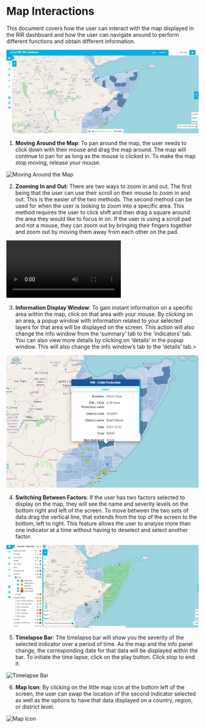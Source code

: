 # Map Interactions

This document covers how the user can interact with the map displayed in the RIR dashboard and how the user can navigate around to perform different functions
and obtain different information. 
>
![Map Interactions ](../img/layout.png "Map Interactions")
>
>
1. **Moving Around the Map**:
To pan around the map, the user needs to click down with their mouse and drag the map around. The map will continue to pan for as long as the mouse is clicked in. 
To make the map stop moving, release your mouse.
>
![Moving Around the Map ](../img/moving-around-the-map.gif "Moving Around the Map")
>
>
2.	**Zooming In and Out**:
There are two ways to zoom in and out. The first being that the user can use their scroll on their mouse to zoom in and out. This is the easier of the two methods.
The second method can be used for when the user is looking to zoom into a specific area. This method requires the user to click shift and then drag a square around the
area they would like to focus in on. If the user is using a scroll pad and not a mouse, they can zoom out by bringing their fingers together and zoom out by moving 
them away from each other on the pad.
>
![Zooming in ](../img/Zooming-in.mp4 "Zooming in")
>
>
3.	**Information Display Window**:
To gain instant information on a specific area within the map, click on that area with your mouse. By clicking on an area, a popup window with information 
related to your selected layers for that area will be displayed on the screen. This action will also change the info window from the ‘summary’ tab
to the  ‘indicators’ tab. You can also view more details by clicking on ‘details’ in the popup window. This will also change the info window’s tab to the ‘details’ tab.>
>
![Information Display Window](../img/info.png "Information Display Window")
>
>
4.	**Switching Between Factors**: 
If the user has two factors selected to display on the map, they will see the name and severity levels on the bottom right and left of the screen.
To move between the two sets of data drag the vertical line, that extends from the top of the screen to the bottom, left to right. This feature allows 
the user to analyse more than one indicator at a time without having to deselect and select another factor.
>
![Switching Between Factors on the Map Display](../img/Switching-between-factors.gif "Switching Between Factors on the Map Display ")
>
>
5.	 **Timelapse Bar**:
The timelapse bar will show you the severity of the selected indicator over a period of time. As the map and the info panel change, the corresponding date for
that data will be displayed within the bar. To initiate the time lapse, click on the play button. Click stop to end it. 
>
![Timelapse Bar](…/img/Timelapse.gif  "Timelapse Bar")
>
>
6.	**Map Icon**:
By clicking on the little map icon at the bottom left of the screen, the user can swap the location of the second indicator selected as well as the options
to have that data displayed on a country, region, or district level.
>
![Map Icon](…/img/Map-icon.gif "Map Icon")
>
>

